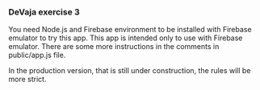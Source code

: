 ### DeVaja exercise 3

You need Node.js and Firebase environment to be installed with Firebase emulator to try this app.
This app is intended only to use with Firebase emulator.
There are some more instructions in the comments in public/app.js file.

In the production version, that is still under construction, the rules will be more strict.
